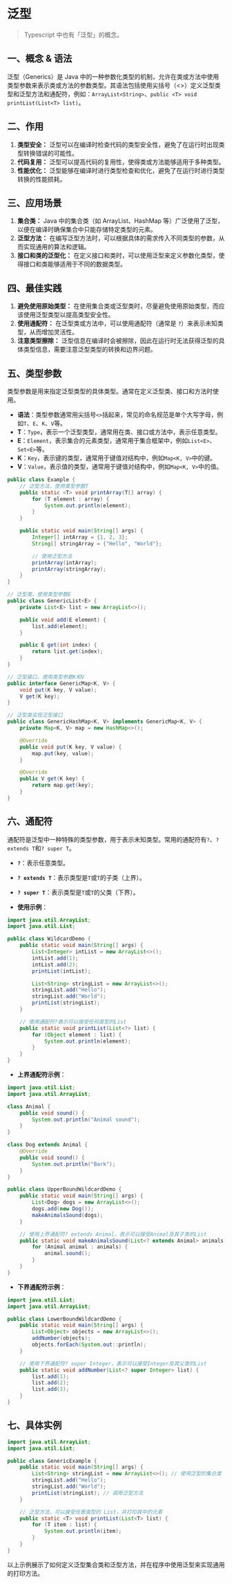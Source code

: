 # 泛型

> Typescript 中也有「泛型」的概念。

## 一、概念 & 语法

泛型（Generics）是 Java 中的一种参数化类型的机制，允许在类或方法中使用类型参数来表示类或方法的参数类型。其语法包括使用尖括号（<>）定义泛型类型和泛型方法和通配符，例如：`ArrayList<String>`、`public <T> void printList(List<T> list)`。

## 二、作用

1. **类型安全：** 泛型可以在编译时检查代码的类型安全性，避免了在运行时出现类型转换错误的可能性。
2. **代码复用：** 泛型可以提高代码的复用性，使得类或方法能够适用于多种类型。
3. **性能优化：** 泛型能够在编译时进行类型检查和优化，避免了在运行时进行类型转换的性能损耗。

## 三、应用场景

1. **集合类：** Java 中的集合类（如 ArrayList、HashMap 等）广泛使用了泛型，以便在编译时确保集合中只能存储特定类型的元素。
2. **泛型方法：** 在编写泛型方法时，可以根据具体的需求传入不同类型的参数，从而实现通用的算法和逻辑。
3. **接口和类的泛型化：** 在定义接口和类时，可以使用泛型来定义参数化类型，使得接口和类能够适用于不同的数据类型。

## 四、最佳实践

1. **避免使用原始类型：** 在使用集合类或泛型类时，尽量避免使用原始类型，而应该使用泛型类型以提高类型安全性。
2. **使用通配符：** 在泛型类或方法中，可以使用通配符（通常是 `?`）来表示未知类型，从而增加灵活性。
3. **注意类型擦除：** 泛型信息在编译时会被擦除，因此在运行时无法获得泛型的具体类型信息，需要注意泛型类型的转换和边界问题。

## 五、类型参数

类型参数是用来指定泛型类型的具体类型。通常在定义泛型类、接口和方法时使用。

- **语法**：类型参数通常用尖括号`<>`括起来，常见的命名规范是单个大写字母，例如`T`、`E`、`K`、`V`等。
- **T**：`Type`，表示一个泛型类型，通常用在类、接口或方法中，表示任意类型。
- **E**：`Element`，表示集合的元素类型，通常用于集合框架中，例如`List<E>`、`Set<E>`等。
- **K**：`Key`，表示键的类型，通常用于键值对结构中，例如`Map<K, V>`中的键。
- **V**：`Value`，表示值的类型，通常用于键值对结构中，例如`Map<K, V>`中的值。

```java
public class Example {
    // 泛型方法，使用类型参数T
    public static <T> void printArray(T[] array) {
        for (T element : array) {
            System.out.println(element);
        }
    }

    public static void main(String[] args) {
        Integer[] intArray = {1, 2, 3};
        String[] stringArray = {"Hello", "World"};

        // 使用泛型方法
        printArray(intArray);
        printArray(stringArray);
    }
}

// 泛型类，使用类型参数E
public class GenericList<E> {
    private List<E> list = new ArrayList<>();

    public void add(E element) {
        list.add(element);
    }

    public E get(int index) {
        return list.get(index);
    }
}

// 泛型接口，使用类型参数K和V
public interface GenericMap<K, V> {
    void put(K key, V value);
    V get(K key);
}

// 泛型类实现泛型接口
public class GenericHashMap<K, V> implements GenericMap<K, V> {
    private Map<K, V> map = new HashMap<>();

    @Override
    public void put(K key, V value) {
        map.put(key, value);
    }

    @Override
    public V get(K key) {
        return map.get(key);
    }
}
```

## 六、通配符

通配符是泛型中一种特殊的类型参数，用于表示未知类型。常用的通配符有`?`、`? extends T`和`? super T`。

- **`?`**：表示任意类型。
- **`? extends T`**：表示类型是`T`或`T`的子类（上界）。
- **`? super T`**：表示类型是`T`或`T`的父类（下界）。

- **使用示例**：

```java
import java.util.ArrayList;
import java.util.List;

public class WildcardDemo {
    public static void main(String[] args) {
        List<Integer> intList = new ArrayList<>();
        intList.add(1);
        intList.add(2);
        printList(intList);

        List<String> stringList = new ArrayList<>();
        stringList.add("Hello");
        stringList.add("World");
        printList(stringList);
    }

    // 使用通配符?表示可以接受任何类型的List
    public static void printList(List<?> list) {
        for (Object element : list) {
            System.out.println(element);
        }
    }
}
```

- **上界通配符示例**：

```java
import java.util.List;
import java.util.ArrayList;

class Animal {
    public void sound() {
        System.out.println("Animal sound");
    }
}

class Dog extends Animal {
    @Override
    public void sound() {
        System.out.println("Bark");
    }
}

public class UpperBoundWildcardDemo {
    public static void main(String[] args) {
        List<Dog> dogs = new ArrayList<>();
        dogs.add(new Dog());
        makeAnimalsSound(dogs);
    }

    // 使用上界通配符? extends Animal，表示可以接受Animal及其子类的List
    public static void makeAnimalsSound(List<? extends Animal> animals) {
        for (Animal animal : animals) {
            animal.sound();
        }
    }
}
```

- **下界通配符示例**：

```java
import java.util.List;
import java.util.ArrayList;

public class LowerBoundWildcardDemo {
    public static void main(String[] args) {
        List<Object> objects = new ArrayList<>();
        addNumber(objects);
        objects.forEach(System.out::println);
    }

    // 使用下界通配符? super Integer，表示可以接受Integer及其父类的List
    public static void addNumber(List<? super Integer> list) {
        list.add(1);
        list.add(2);
        list.add(3);
    }
}
```

## 七、具体实例

```java
import java.util.ArrayList;
import java.util.List;

public class GenericExample {
    public static void main(String[] args) {
        List<String> stringList = new ArrayList<>(); // 使用泛型的集合类
        stringList.add("Hello");
        stringList.add("World");
        printList(stringList); // 调用泛型方法
    }

    // 泛型方法，可以接受任意类型的 List，并打印其中的元素
    public static <T> void printList(List<T> list) {
        for (T item : list) {
            System.out.println(item);
        }
    }
}
```

以上示例展示了如何定义泛型集合类和泛型方法，并在程序中使用泛型来实现通用的打印方法。
